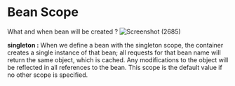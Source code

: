 # Bean Scope 
What and when bean will be created ?
![Screenshot (2685)](https://github.com/user-attachments/assets/41959a02-5ec2-45ba-b534-1f94b7ff3ce4)

**singleton :** When we define a bean with the singleton scope, the container creates a single instance of that bean; all requests for that bean name will return the same object, which is cached. Any modifications to the object will be reflected in all references to the bean. This scope is the default value if no other scope is specified.
